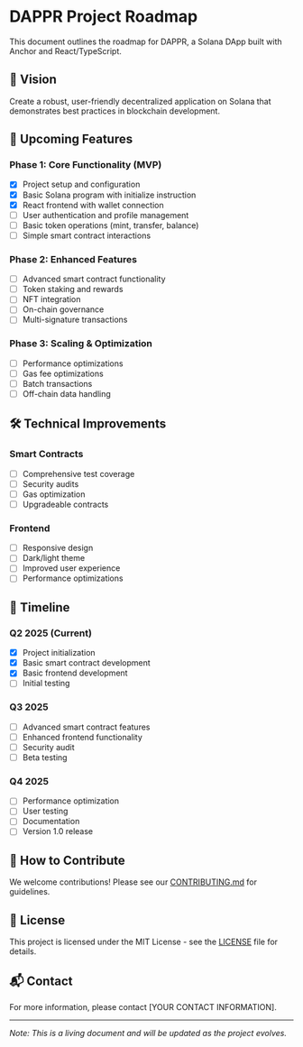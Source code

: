 # DAPPR Project Roadmap

This document outlines the roadmap for DAPPR, a Solana DApp built with Anchor and React/TypeScript.

## 🎯 Vision

Create a robust, user-friendly decentralized application on Solana that demonstrates best practices in blockchain development.

## 🚀 Upcoming Features

### Phase 1: Core Functionality (MVP)
- [x] Project setup and configuration
- [x] Basic Solana program with initialize instruction
- [x] React frontend with wallet connection
- [ ] User authentication and profile management
- [ ] Basic token operations (mint, transfer, balance)
- [ ] Simple smart contract interactions

### Phase 2: Enhanced Features
- [ ] Advanced smart contract functionality
- [ ] Token staking and rewards
- [ ] NFT integration
- [ ] On-chain governance
- [ ] Multi-signature transactions

### Phase 3: Scaling & Optimization
- [ ] Performance optimizations
- [ ] Gas fee optimizations
- [ ] Batch transactions
- [ ] Off-chain data handling

## 🛠 Technical Improvements

### Smart Contracts
- [ ] Comprehensive test coverage
- [ ] Security audits
- [ ] Gas optimization
- [ ] Upgradeable contracts

### Frontend
- [ ] Responsive design
- [ ] Dark/light theme
- [ ] Improved user experience
- [ ] Performance optimizations

## 📅 Timeline

### Q2 2025 (Current)
- [x] Project initialization
- [x] Basic smart contract development
- [x] Basic frontend development
- [ ] Initial testing

### Q3 2025
- [ ] Advanced smart contract features
- [ ] Enhanced frontend functionality
- [ ] Security audit
- [ ] Beta testing

### Q4 2025
- [ ] Performance optimization
- [ ] User testing
- [ ] Documentation
- [ ] Version 1.0 release

## 🤝 How to Contribute

We welcome contributions! Please see our [CONTRIBUTING.md](CONTRIBUTING.md) for guidelines.

## 📝 License

This project is licensed under the MIT License - see the [LICENSE](LICENSE) file for details.

## 📬 Contact

For more information, please contact [YOUR CONTACT INFORMATION].

---

*Note: This is a living document and will be updated as the project evolves.*
